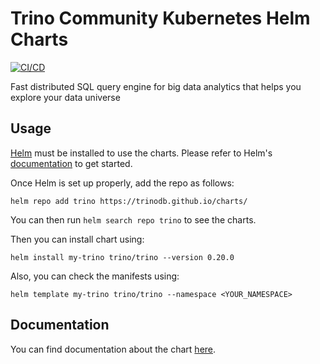 
Trino Community Kubernetes Helm Charts
===========
[![CI/CD](https://github.com/trinodb/charts/actions/workflows/ci-cd.yaml/badge.svg?branch=main)](https://github.com/trinodb/charts/actions/workflows/ci-cd.yaml)

Fast distributed SQL query engine for big data analytics that helps you explore your data universe


## Usage

[Helm](https://helm.sh) must be installed to use the charts.
Please refer to Helm's [documentation](https://helm.sh/docs/) to get started.

Once Helm is set up properly, add the repo as follows:

```console
helm repo add trino https://trinodb.github.io/charts/
```

You can then run `helm search repo trino` to see the charts.

Then you can install chart using:

```console
helm install my-trino trino/trino --version 0.20.0
```

Also, you can check the manifests using: 

```console
helm template my-trino trino/trino --namespace <YOUR_NAMESPACE>
```

## Documentation

You can find documentation about the chart [here](./charts/trino/README.md).
